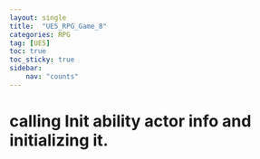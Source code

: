 ```yaml
---
layout: single
title:  "UE5_RPG_Game_8"
categories: RPG
tag: [UE5]
toc: true
toc_sticky: true
sidebar:
    nav: "counts"
---
```


# calling Init ability actor info and initializing it.

## 

##
